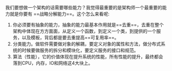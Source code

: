 我们要想做一个架构的话需要哪些能力？我觉得最重要的是架构师一个最重要的能力就是你要有 ==战略分解能力==。这个怎么来看呢:

1. 你必须要有抽象的能力，抽象的能力最基本作用就是==去重==，去重在整个架构中体现在方方面面，从定义一个函数，到定义一个类，到提供的一个服务，以及模板，背后都是要去重提高==可复用率==。   
2. 分类能力。做软件需要做对象的解耦，要定义对象的属性和方法，做分布式系统的时候要做服务的拆分和模块化，要定义服务的接口和规范。  
3. 算法（性能），它的价值体现在提升系统的性能，所有性能的提升，最终都会落到CPU，内存，IO和网络这4大块上。